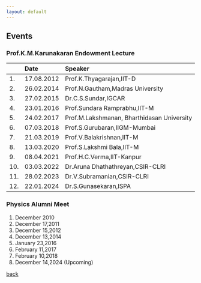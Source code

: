 ```yaml
---
layout: default
---
```


## Events

### Prof.K.M.Karunakaran Endowment Lecture

|   | Date      | Speaker                                   |
|:--|:----------|:------------------------------------------|
|1. | 17.08.2012| Prof.K.Thyagarajan,IIT-D                  |
|2. | 26.02.2014| Prof.N.Gautham,Madras University          |
|3. | 27.02.2015| Dr.C.S.Sundar,IGCAR                       |
|4. | 23.01.2016| Prof.Sundara Ramprabhu,IIT-M              |
|5. | 24.02.2017| Prof.M.Lakshmanan, Bharthidasan University|
|6. | 07.03.2018| Prof.S.Gurubaran,IIGM-Mumbai              |
|7. | 21.03.2019| Prof.V.Balakrishnan,IIT-M                 |
|8. | 13.03.2020| Prof.S.Lakshmi Bala,IIT-M                 |
|9. | 08.04.2021| Prof.H.C.Verma,IIT-Kanpur                 |
|10.| 03.03.2022| Dr.Aruna Dhathathreyan,CSIR-CLRI          |
|11.| 28.02.2023| Dr.V.Subramanian,CSIR-CLRI                |
|12.| 22.01.2024| Dr.S.Gunasekaran,ISPA                     |


### Physics Alumni Meet                                               

1. December 2010
2. December 17,2011
3. December 15,2012
4. December 13,2014
5. January 23,2016
6. February 11,2017
7. February 10,2018
8. December 14,2024 (Upcoming)

[back](./)
